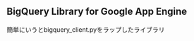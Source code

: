 BigQuery Library for Google App Engine
------------------------------------

簡単にいうとbigquery_client.pyをラップしたライブラリ
